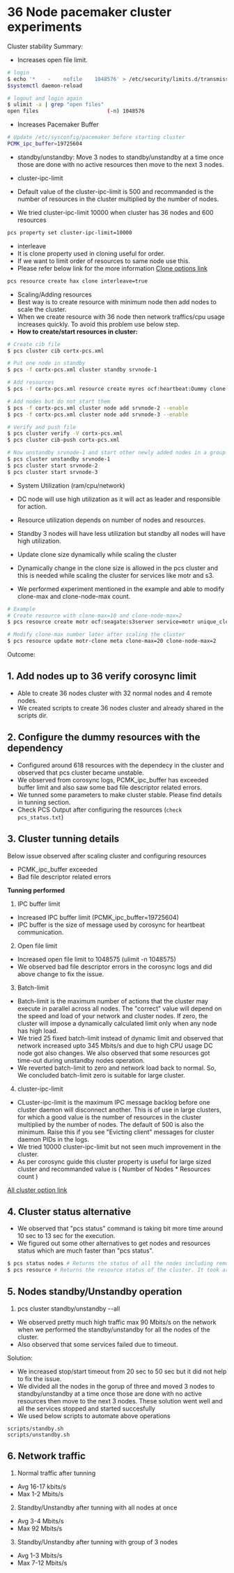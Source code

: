 # 36 Node pacemaker cluster experiments

Cluster stability Summary:
-   Increases open file limit.

```bash
# login
$ echo '*    -    nofile    1048576' > /etc/security/limits.d/transmission.conf
$systemctl daemon-reload

# logout and login again
$ ulimit -a | grep "open files"
open files                      (-n) 1048576
```

-   Increases Pacemaker Buffer

```bash
# Update /etc/sysconfig/pacemaker before starting cluster
PCMK_ipc_buffer=19725604
```

-   standby/unstandby: Move 3 nodes to standby/unstandby at a time once those are done with no active resources then move to the next 3 nodes.

-   cluster-ipc-limit
  -   Default value of the cluster-ipc-limit is 500 and recommanded is the number of resources in the cluster multiplied by the number of nodes.
  -   We tried cluster-ipc-limit 10000 when cluster has 36 nodes and 600 resources

```bash
pcs property set cluster-ipc-limit=10000
```

-   interleave
  -   It is clone property used in cloning useful for order.
  -   If we want to limit order of resources to same node use this.
  -   Please refer below link for the more information
  [Clone options link](https://clusterlabs.org/pacemaker/doc/en-US/Pacemaker/1.1/html/Pacemaker_Explained/_clone_options.html)

```bash
pcs resource create hax clone interleave=true
```

-   Scaling/Adding resources
  -   Best way is to create resource with minimum node then add nodes to scale the cluster.
  -   When we create resource with 36 node then network traffics/cpu usage increases quickly. To avoid this problem use below step.
  -   **How to create/start resources in cluster:**

  ```bash
  # Create cib file
  $ pcs cluster cib cortx-pcs.xml

  # Put one node in standby
  $ pcs -f cortx-pcs.xml cluster standby srvnode-1

  # Add resources
  $ pcs -f cortx-pcs.xml resource create myres ocf:heartbeat:Dummy clone

  # Add nodes but do not start them
  $ pcs -f cortx-pcs.xml cluster node add srvnode-2 --enable
  $ pcs -f cortx-pcs.xml cluster node add srvnode-3 --enable

  # Verify and push file
  $ pcs cluster verify -V cortx-pcs.xml
  $ pcs cluster cib-push cortx-pcs.xml

  # Now unstandby srvnode-1 and start other newly added nodes in a group
  $ pcs cluster unstandby srvnode-1
  $ pcs cluster start srvnode-2
  $ pcs cluster start srvnode-3
  ```

-   System Utilization (ram/cpu/network)
  -   DC node will use high utilization as it will act as leader and responsible for action.
  -   Resource utilization depends on number of nodes and resources.
  -   Standby 3 nodes will have less utilization but standby all nodes will have high utilization.

-   Update clone size dynamically while scaling the cluster
  -   Dynamically change in the clone size is allowed in the pcs cluster and this is needed while scaling the cluster for services like motr and s3.
  -   We performed experiment mentioned in the example and able to modify clone-max and clone-node-max count.

  ```bash
  # Example
  # Create resource with clone-max=10 and clone-node-max=2
  $ pcs resource create motr ocf:seagate:s3server service=motr unique_clone=true clone clone-max=10 clone-node-max=2 globally-unique=true

  # Modify clone-max number later after scaling the cluster
  $ pcs resource update motr-clone meta clone-max=20 clone-node-max=2
  ```

Outcome:

## 1. Add nodes up to 36 verify corosync limit
-   Able to create 36 nodes cluster with 32 normal nodes and 4 remote nodes.
-   We created scripts to create 36 nodes cluster and already shared in the scripts dir.

## 2. Configure the dummy resources with the dependency
-   Configured around 618 resources with the dependecy in the cluster and observed that pcs cluster became unstable.
-   We observed from corosync logs, PCMK_ipc_buffer has exceeded buffer limit and also saw some bad file descriptor related errors.
-   We tunned some parameters to make cluster stable. Please find details in tunning section.
-   Check PCS Output after configuring the resources (`check pcs_status.txt`)

## 3. Cluster tunning details

Below issue observed after scaling cluster and configuring resources
-   PCMK_ipc_buffer exceeded
-   Bad file descriptor related errors

**Tunning performed**
1. IPC buffer limit
-   Increased IPC buffer limit (PCMK_ipc_buffer=19725604)
-   IPC buffer is the size of message used by corosync for heartbeat communication.

2. Open file limit
-   Increased open file limit to 1048575 (ulimit -n 1048575)
-   We observed bad file descriptor errors in the corosync logs and did above change to fix the issue.

3. Batch-limit
-   Batch-limit is the maximum number of actions that the cluster may execute in parallel across all nodes. The "correct" value will depend on the speed and load of your network and cluster nodes. If zero, the cluster will impose a dynamically calculated limit only when any node has high load.
-   We tried 25 fixed batch-limit instead of dynamic limit and observed that network increased upto 345 Mbits/s and due to high CPU usage DC node got also changes. We also observed that some resources got time-out during unstandby nodes operation.
-   We reverted batch-limit to zero and network load back to normal. So, We concluded batch-limit zero is suitable for large cluster.

4. cluster-ipc-limit
-   CLuster-ipc-limit is the maximum IPC message backlog before one cluster daemon will disconnect another. This is of use in large clusters, for which a good value is the number of resources in the cluster multiplied by the number of nodes. The default of 500 is also the minimum. Raise this if you see "Evicting client" messages for cluster daemon PIDs in the logs.
-   We tried 10000 cluster-ipc-limit but not seen much improvement in the cluster.
-   As per corosync guide this cluster property is useful for large sized cluster and recommanded value is ( Number of Nodes * Resources count )

[All cluster option link](https://clusterlabs.org/pacemaker/doc/en-US/Pacemaker/1.1/html/Pacemaker_Explained/s-cluster-options.html)

## 4. Cluster status alternative
-   We observed that "pcs status" command is taking bit more time around 10 sec to 13 sec for the execution.
-   We figured out some other alternatives to get nodes and resources status which are much faster than "pcs status".

```bash
$ pcs status nodes # Returns the status of all the nodes including remote nodes which are present in the cluster. It took around 1-2 secs for the execution.
$ pcs resource # Returns the resource status of the cluster. It took around 1-2 secs for the execution.
```

## 5. Nodes standby/Unstandby operation

1. pcs cluster standby/unstandby --all
-   We observed pretty much high traffic max 90 Mbits/s on the network when we performed the standby/unstandby for all the nodes of the cluster.
-   Also observed that some services failed due to timeout.

Solution:
-   We increased stop/start timeout from 20 sec to 50 sec but it did not help to fix the issue.
-   We divided all the nodes in the gorup of three and moved 3 nodes to standby/unstandby at a time once those are done with no active resources then move to the next 3 nodes. These solution went well and all the services stopped and started succesfully
-   We used below scripts to automate above operations

```
scripts/standby.sh
scripts/unstandby.sh
```

## 6. Network traffic

1. Normal traffic after tunning
-   Avg 16-17 kbits/s
-   Max 1-2 Mbits/s

2. Standby/Unstandby after tunning with all nodes at once
-   Avg 3-4 Mbits/s
-   Max 92 Mbits/s

3. Standby/Unstandby after tunning with group of 3 nodes
-   Avg 1-3 Mbits/s
-   Max 7-12 Mbits/s
